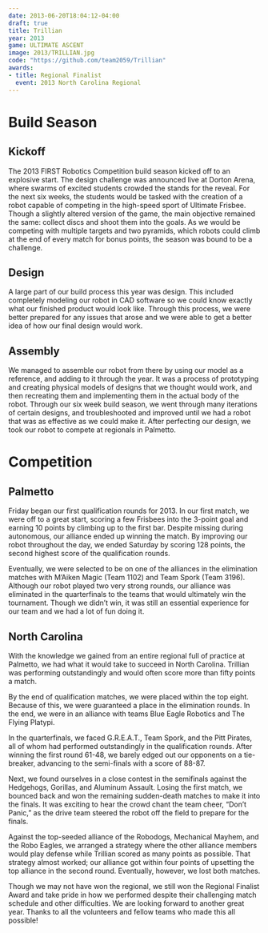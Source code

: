 ```yaml
---
date: 2013-06-20T18:04:12-04:00
draft: true
title: Trillian
year: 2013
game: ULTIMATE ASCENT
image: 2013/TRILLIAN.jpg
code: "https://github.com/team2059/Trillian"
awards:
- title: Regional Finalist
  event: 2013 North Carolina Regional
---
```


Build Season
============

Kickoff
-------

The 2013 FIRST Robotics Competition build season kicked off to an explosive
start. The design challenge was announced live at Dorton Arena, where swarms of
excited students crowded the stands for the reveal. For the next six weeks, the students would be tasked with the creation of a robot capable of competing in
the high-speed sport of Ultimate Frisbee. Though a slightly altered version of
the game, the main objective remained the same: collect discs and shoot them
into the goals. As we would be competing with multiple targets and two pyramids,
which robots could climb at the end of every match for bonus points, the season
was bound to be a challenge.


Design
------

A large part of our build process this year was design. This included completely
modeling our robot in CAD software so we could know exactly what our finished
product would look like. Through this process, we were better prepared for any
issues that arose and we were able to get a better idea of how our final design
would work.

Assembly
--------

We managed to assemble our robot from there by using our model as a reference,
and adding to it through the year. It was a process of prototyping and creating physical models of designs that we thought would work, and then recreating them
and implementing them in the actual body of the robot. Through our six week
build season, we went through many iterations of certain designs, and
troubleshooted and improved until we had a robot that was as effective as we
could make it. After perfecting our design, we took our robot to compete at
regionals in Palmetto.

Competition
===========

Palmetto
--------

Friday began our first qualification rounds for 2013. In our first match, we
were off to a great start, scoring a few Frisbees into the 3-point goal and
earning 10 points by climbing up to the first bar. Despite missing during
autonomous, our alliance ended up winning the match. By improving our robot
throughout the day, we ended Saturday by scoring 128 points, the second highest
score of the qualification rounds.

Eventually, we were selected to be on one of the alliances in the elimination
matches with M’Aiken Magic (Team 1102) and Team Spork (Team 3196). Although our
robot played two very strong rounds, our alliance was eliminated in the
quarterfinals to the teams that would ultimately win the tournament. Though we
didn’t win, it was still an essential experience for our team and we had a lot
of fun doing it.

North Carolina
--------------


With the knowledge we gained from an entire regional full of practice at
Palmetto, we had what it would take to succeed in North Carolina. Trillian was performing outstandingly and would often score more than fifty points a match.

By the end of qualification matches, we were placed within the top eight.
Because of this, we were guaranteed a place in the elimination rounds. In the
end, we were in an alliance with teams Blue Eagle Robotics and The Flying
Platypi.

In the quarterfinals, we faced G.R.E.A.T., Team Spork, and the Pitt Pirates, all
of whom had performed outstandingly in the qualification rounds. After winning
the first round 61-48, we barely edged out our opponents on a tie-breaker,
advancing to the semi-finals with a score of 88-87.

Next, we found ourselves in a close contest in the semifinals against the
Hedgehogs, Gorillas, and Aluminum Assault. Losing the first match, we bounced
back and won the remaining sudden-death matches to make it into the finals. It
was exciting to hear the crowd chant the team cheer, “Don’t Panic,” as the drive
team steered the robot off the field to prepare for the finals.

Against the top-seeded alliance of the Robodogs, Mechanical Mayhem, and the
Robo Eagles, we arranged a strategy where the other alliance members would play
defense while Trillian scored as many points as possible. That strategy almost
worked; our alliance got within four points of upsetting the top alliance in the
second round. Eventually, however, we lost both matches.

Though we may not have won the regional, we still won the Regional Finalist
Award and take pride in how we performed despite their challenging match
schedule and other difficulties. We are looking forward to another great year.
Thanks to all the volunteers and fellow teams who made this all possible!
